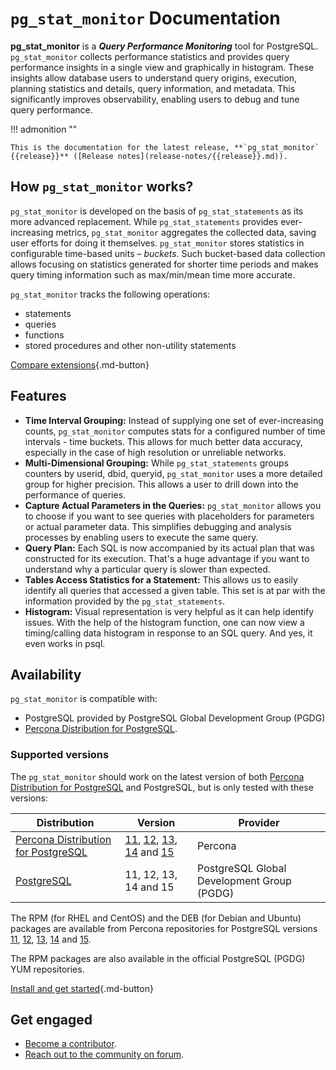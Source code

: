 # `pg_stat_monitor` Documentation

**pg_stat_monitor** is a **_Query Performance Monitoring_** tool for PostgreSQL. `pg_stat_monitor` collects performance statistics and provides query performance insights in a single view and graphically in histogram. 
These insights allow database users to understand query origins, execution, planning statistics and details, query information, and metadata. This significantly improves observability, enabling users to debug and tune query performance. 

!!! admonition ""

    This is the documentation for the latest release, **`pg_stat_monitor` {{release}}** ([Release notes](release-notes/{{release}}.md)). 

## How `pg_stat_monitor` works?

`pg_stat_monitor` is developed on the basis of `pg_stat_statements` as its more advanced replacement. While `pg_stat_statements` provides ever-increasing metrics, `pg_stat_monitor` aggregates the collected data, saving user efforts for doing it themselves. `pg_stat_monitor`  stores statistics in configurable time-based units – _buckets_. Such bucket-based data collection allows focusing on statistics generated for shorter time periods and makes query timing information such as max/min/mean time more accurate.

`pg_stat_monitor` tracks the following operations:

* statements
* queries
* functions
* stored procedures and other non-utility statements

[Compare extensions](comparison.md){.md-button}

## Features

* **Time Interval Grouping:** Instead of supplying one set of ever-increasing counts, `pg_stat_monitor` computes stats for a configured number of time intervals - time buckets. This allows for much better data accuracy, especially in the case of high resolution or unreliable networks.
* **Multi-Dimensional Grouping:** While `pg_stat_statements` groups counters by userid, dbid, queryid,  `pg_stat_monitor` uses a more detailed group for higher precision. This allows a user to drill down into the performance of queries.
* **Capture Actual Parameters in the Queries:** `pg_stat_monitor` allows you to choose if you want to see queries with placeholders for parameters or actual parameter data. This simplifies debugging and analysis processes by enabling users to execute the same query.
* **Query Plan:** Each SQL is now accompanied by its actual plan that was constructed for its execution. That's a huge advantage if you want to understand why a particular query is slower than expected.
* **Tables Access Statistics for a Statement:** This allows us to easily identify all queries that accessed a given table. This set is at par with the information provided by the `pg_stat_statements`.
* **Histogram:** Visual representation is very helpful as it can help identify issues. With the help of the histogram function, one can now view a timing/calling data histogram in response to an SQL query. And yes, it even works in psql.


## Availability 

`pg_stat_monitor` is compatible with:

* PostgreSQL provided by PostgreSQL Global Development Group (PGDG) 
* [Percona Distribution for PostgreSQL](https://www.percona.com/software/postgresql-distribution).

### Supported  versions

The `pg_stat_monitor` should work on the latest version of both [Percona Distribution for PostgreSQL](https://www.percona.com/software/postgresql-distribution) and PostgreSQL, but is only tested with these versions:

| **Distribution** | **Version**     | **Provider** |
| ---------------- | --------------- | ------------ |
|[Percona Distribution for PostgreSQL](https://www.percona.com/software/postgresql-distribution)| [11](https://www.percona.com/downloads/percona-postgresql-11/LATEST/), [12](https://www.percona.com/downloads/postgresql-distribution-12/LATEST/), [13](https://www.percona.com/downloads/postgresql-distribution-13/LATEST/), [14](https://www.percona.com/downloads/postgresql-distribution-14/LATEST/) and [15](https://www.percona.com/downloads/postgresql-distribution-15/LATEST/) | Percona|
| [PostgreSQL](https://www.postgresql.org/download/)       | 11, 12, 13, 14 and 15 | PostgreSQL Global Development Group (PGDG) |

The RPM (for RHEL and CentOS) and the DEB (for Debian and Ubuntu) packages are available from Percona repositories for PostgreSQL versions [11](https://www.percona.com/downloads/percona-postgresql-11/LATEST/), [12](https://www.percona.com/downloads/postgresql-distribution-12/LATEST/), [13](https://www.percona.com/downloads/postgresql-distribution-13/LATEST/), [14](https://www.percona.com/downloads/postgresql-distribution-14/LATEST/) and [15](https://www.percona.com/downloads/postgresql-distribution-15/LATEST/).

The RPM packages are also available in the official PostgreSQL (PGDG) YUM repositories.

[Install and get started](install.md){.md-button}


## Get engaged

* [Become a contributor](contributing.md).
* [Reach out to the community on forum](https://forums.percona.com/c/postgresql/pg-stat-monitor/69).


